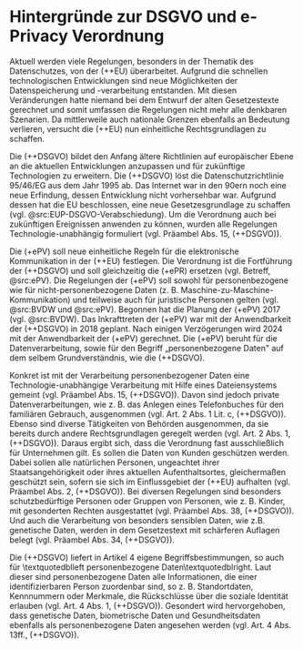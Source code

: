 # Hintergründe zur DSGVO und e-Privacy Verordnung

Aktuell werden viele Regelungen, besonders in der Thematik des Datenschutzes, von der (++EU) überarbeitet. Aufgrund die schnellen technologischen Entwicklungen sind neue Möglichkeiten der Datenspeicherung und -verarbeitung entstanden. Mit diesen Veränderungen hatte niemand bei dem Entwurf der alten Gesetzestexte gerechnet und somit umfassen die Regelungen nicht mehr alle denkbaren Szenarien. Da mittlerweile auch nationale Grenzen ebenfalls an Bedeutung verlieren, versucht die (++EU) nun einheitliche Rechtsgrundlagen zu schaffen.

Die (++DSGVO) bildet den Anfang ältere Richtlinien auf europäischer Ebene an die aktuellen Entwicklungen anzupassen und für zukünftige Technologien zu erweitern. Die (++DSGVO) löst die Datenschutzrichtlinie 95/46/EG aus dem Jahr 1995 ab. Das Internet war in den 90ern noch eine neue Erfindung, dessen Entwicklung nicht vorhersehbar war. Aufgrund dessen hat die EU beschlossen, eine neue Gesetzesgrundlage zu schaffen (vgl. @src:EUP-DSGVO-Verabschiedung). Um die Verordnung auch bei zukünftigen Ereignissen anwenden zu können, wurden alle Regelungen Technologie-unabhängig formuliert (vgl. Präambel Abs. 15, (++DSGVO)).

Die (+ePV) soll neue einheitliche Regeln für die elektronische Kommunikation in der (++EU) festlegen. Die Verordnung ist die Fortführung der (++DSGVO) und soll gleichzeitig die (+ePR) ersetzen (vgl. Betreff, @src:ePV). Die Regelungen der (+ePV) soll sowohl für personenbezogene wie für nicht-personenbezogene Daten (z. B. Maschine-zu-Maschine-Kommunikation) und teilweise auch für juristische Personen gelten (vgl. @src:BVDW und @src:ePV). Begonnen hat die Planung der (+ePV) 2017 (vgl. @src:BVDW). Das Inkrafttreten der (+ePV) war mit der Anwendbarkeit der (++DSGVO) in 2018 geplant. Nach einigen Verzögerungen wird 2024 mit der Anwendbarkeit der (+ePV) gerechnet. Die (+ePV) beruht für die Datenverarbeitung, sowie für den Begriff „personenbezogene Daten" auf dem selbem Grundverständnis, wie die (++DSGVO).

Konkret ist mit der Verarbeitung personenbezogener Daten eine Technologie-unabhängige Verarbeitung mit Hilfe eines Dateiensystems gemeint (vgl. Präambel Abs. 15, (++DSGVO)). Davon sind jedoch private Datenverarbeitungen, wie z. B. das Anlegen eines Telefonbuches für den familiären Gebrauch, ausgenommen (vgl. Art. 2 Abs. 1 Lit. c, (++DSGVO)). Ebenso sind diverse Tätigkeiten von Behörden ausgenommen, da sie bereits durch andere Rechtsgrundlagen geregelt werden (vgl. Art. 2 Abs. 1, (++DSGVO)). Daraus ergibt sich, dass die Verordnung fast ausschließlich für Unternehmen gilt. Es sollen die Daten von Kunden geschützen werden. Dabei sollen alle natürlichen Personen, ungeachtet ihrer Staatsangehörigkeit oder ihres aktuellen Aufenthaltsortes, gleichermaßen geschützt sein, sofern sie sich im Einflussgebiet der (++EU) aufhalten (vgl. Präambel Abs. 2, (++DSGVO)). Bei diversen Regelungen sind besonders schutzbedürftige Personen oder Gruppen von Personen, wie z. B. Kinder, mit gesonderten Rechten ausgestattet (vgl. Präambel Abs. 38, (++DSGVO)). Und auch die Verarbeitung von besonders sensiblen Daten, wie z.B. genetische Daten, werden in dem Gesetzestext mit schärferen Auflagen belegt (vgl. Präambel Abs. 34, (++DSGVO)).

Die (++DSGVO) liefert in Artikel 4 eigene Begriffsbestimmungen, so auch für \textquotedblleft personenbezogene Daten\textquotedblright. Laut dieser sind personenbezogene Daten alle Informationen, die einer identifizierbaren Person zuordenbar sind, so z. B. Standortdaten, Kennnummern oder Merkmale, die Rückschlüsse über die soziale Identität erlauben (vgl. Art. 4 Abs. 1, (++DSGVO)). Gesondert wird hervorgehoben, dass genetische Daten, biometrische Daten und Gesundheitsdaten ebenfalls als personenbezogene Daten angesehen werden (vgl. Art. 4 Abs. 13ff., (++DSGVO)).
